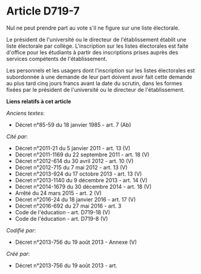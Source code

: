 # Article D719-7

Nul ne peut prendre part au vote s'il ne figure sur une liste électorale.

Le président de l'université ou le directeur de l'établissement établit une liste électorale par collège. L'inscription sur
les listes électorales est faite d'office pour les étudiants à partir des inscriptions prises auprès des services compétents
de l'établissement.

Les personnels et les usagers dont l'inscription sur les listes électorales est subordonnée à une demande de leur part
doivent avoir fait cette demande au plus tard cinq jours francs avant la date du scrutin, dans les formes fixées par le
président de l'université ou le directeur de l'établissement.

**Liens relatifs à cet article**

_Anciens textes_:

  - Décret n°85-59 du 18 janvier 1985 - art. 7 (Ab)

_Cité par_:

  - Décret n°2011-21 du 5 janvier 2011 - art. 13 (V)
  - Décret n°2011-1169 du 22 septembre 2011 - art. 18 (V)
  - Décret n°2012-614 du 30 avril 2012 - art. 10 (V)
  - Décret n°2012-715 du 7 mai 2012 - art. 13 (V)
  - Décret n°2013-924 du 17 octobre 2013 - art. 13 (V)
  - Décret n°2013-1140 du 9 décembre 2013 - art. 14 (V)
  - Décret n°2014-1679 du 30 décembre 2014 - art. 18 (V)
  - Arrêté du 24 mars 2015 - art. 2 (V)
  - Décret n°2016-24 du 18 janvier 2016 - art. 17 (V)
  - Décret n°2016-692 du 27 mai 2016 - art. 3
  - Code de l'éducation - art. D719-18 (V)
  - Code de l'éducation - art. D719-8 (V)

_Codifié par_:

  - Décret n°2013-756 du 19 août 2013 -  Annexe (V)

_Créé par_:

  - Décret n°2013-756 du 19 août 2013 - art.
